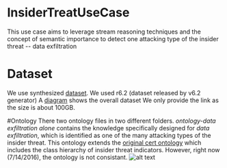 # InsiderTreatUseCase
This use case aims to leverage stream reasoning techniques and the concept of semantic importance to detect one attacking type of the insider threat -- data exfiltration

# Dataset
We use synthesized [dataset](https://www.cert.org/insider-threat/tools/).
We used r6.2 (dataset released by v6.2 generator)
A [diagram](https://www.dropbox.com/s/95615yuownzztvi/insider%20threat%20data%20diagram.png?dl=0) shows the overall dataset
We only provide the link as the size is about 100GB.

#Ontology
There two ontology files in two different folders. 
*ontology-data exfiltration alone* contains the knowledge specifically designed for *data exfiltration*, which is identified as one of the many attacking types of the insider threat. This ontology extends the [original cert ontology](http://resources.sei.cmu.edu/library/asset-view.cfm?assetID=454613) which includes the class hierarchy of insider threat indicators. However, right now (7/14/2016), the ontology is not consistant. 
![alt text](http://i.imgur.com/RI3nffZ.png "CERT ontology inconsistency explanation")

